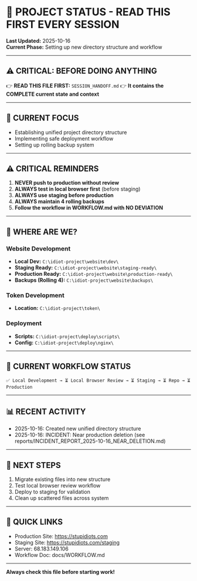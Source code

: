 # 📌 PROJECT STATUS - READ THIS FIRST EVERY SESSION

**Last Updated:** 2025-10-16  
**Current Phase:** Setting up new directory structure and workflow  

---

## ⚠️ CRITICAL: BEFORE DOING ANYTHING
👉 **READ THIS FILE FIRST:** `SESSION_HANDOFF.md`
👉 **It contains the COMPLETE current state and context**

---

## 🎯 CURRENT FOCUS
- Establishing unified project directory structure
- Implementing safe deployment workflow
- Setting up rolling backup system

---

## ⚠️ CRITICAL REMINDERS
1. **NEVER push to production without review**
2. **ALWAYS test in local browser first** (before staging)
3. **ALWAYS use staging before production**
4. **ALWAYS maintain 4 rolling backups**
5. **Follow the workflow in WORKFLOW.md with NO DEVIATION**

---

## 📍 WHERE ARE WE?

### Website Development
- **Local Dev:** `C:\idiot-project\website\dev\`
- **Staging Ready:** `C:\idiot-project\website\staging-ready\`
- **Production Ready:** `C:\idiot-project\website\production-ready\`
- **Backups (Rolling 4):** `C:\idiot-project\website\backups\`

### Token Development
- **Location:** `C:\idiot-project\token\`

### Deployment
- **Scripts:** `C:\idiot-project\deploy\scripts\`
- **Config:** `C:\idiot-project\deploy\nginx\`

---

## 🔄 CURRENT WORKFLOW STATUS
```
✅ Local Development → ⏳ Local Browser Review → ⏳ Staging → ⏳ Repo → ⏳ Production
```

---

## 📊 RECENT ACTIVITY
- 2025-10-16: Created new unified directory structure
- 2025-10-16: INCIDENT: Near production deletion (see reports/INCIDENT_REPORT_2025-10-16_NEAR_DELETION.md)

---

## 🎯 NEXT STEPS
1. Migrate existing files into new structure
2. Test local browser review workflow
3. Deploy to staging for validation
4. Clean up scattered files across system

---

## 🔗 QUICK LINKS
- Production Site: https://stupidiots.com
- Staging Site: https://stupidiots.com/staging
- Server: 68.183.149.106
- Workflow Doc: docs/WORKFLOW.md

---

**Always check this file before starting work!**

